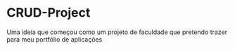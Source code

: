 # CRUD-Project
Uma ideia que começou como um projeto de faculdade que pretendo trazer para meu portfólio de aplicações
